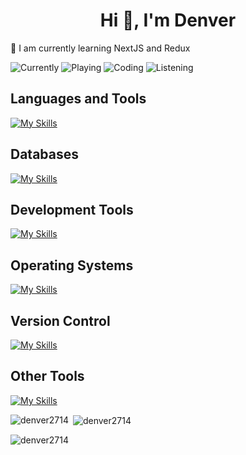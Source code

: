 <h1 align="center">Hi 👋, I'm Denver</h1>
<p>🌱 I am currently learning NextJS and Redux</p>

![Currently](https://img.shields.io/badge/currently-online-green?style=flat-square)
![Playing](https://img.shields.io/badge/playing-nothing%20rn-blue?style=flat-square)
![Coding](https://img.shields.io/badge/coding-nothing%20rn-blue?style=flat-square&logo=visualstudiocode)
![Listening](https://img.shields.io/badge/listening%20to-nothing%20rn-green?style=flat-square&logo=spotify)

<h2>Languages and Tools</h2>

[![My Skills](https://skillicons.dev/icons?i=cpp,cs,java,py,js,ts,html,css,tailwind,bootstrap,react,nextjs,redux,vite,flask,dotnet,figma,unreal&theme=dark&perline=8)](https://skillicons.dev)  


<h2>Databases </h2>

[![My Skills](https://skillicons.dev/icons?i=sqlite,mysql&theme=dark)](https://skillicons.dev)


<h2>Development Tools</h2>

[![My Skills](https://skillicons.dev/icons?i=vscode,visualstudio,eclipse,pycharm&theme=dark)](https://skillicons.dev)


<h2>Operating Systems</h2>

[![My Skills](https://skillicons.dev/icons?i=apple,linux,ubuntu,windows&theme=dark)](https://skillicons.dev) 

<h2>Version Control</h2> 

[![My Skills](https://skillicons.dev/icons?i=git,github&theme=dark)](https://skillicons.dev) 

<h2>Other Tools</h2>

[![My Skills](https://skillicons.dev/icons?i=bash,regex,npm,powershell,pr,stackoverflow,selenium&theme=dark)](https://skillicons.dev) 


<p><img align="left" src="https://github-readme-stats.vercel.app/api/top-langs?username=denver2714&show_icons=true&locale=en&layout=compact" alt="denver2714" /></p>

<p>&nbsp;<img align="center" src="https://github-readme-stats.vercel.app/api?username=denver2714&show_icons=true&locale=en" alt="denver2714" /></p>

<p><img align="center" src="https://github-readme-streak-stats.herokuapp.com/?user=denver2714&" alt="denver2714" /></p>

